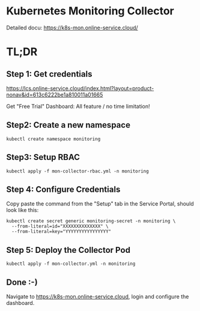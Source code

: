 # Kubernetes Monitoring Collector

Detailed docu: https://k8s-mon.online-service.cloud/

# TL;DR

## Step 1: Get credentials

https://lcs.online-service.cloud/index.html?layout=product-nonav&id=613c6222be1a810011a01665

Get "Free Trial" Dashboard: All feature / no time limitation!

## Step2: Create a new namespace

    kubectl create namespace monitoring 

## Step3: Setup RBAC 

    kubectl apply -f mon-collector-rbac.yml -n monitoring 

## Step 4: Configure Credentials

Copy paste the command from the "Setup" tab in the Service Portal, 
should look like this:

    kubectl create secret generic monitoring-secret -n monitoring \
      --from-literal=id="XXXXXXXXXXXXXX" \
      --from-literal=key="YYYYYYYYYYYYYYYY" 

## Step 5: Deploy the Collector Pod

    kubectl apply -f mon-collector.yml -n monitoring 

## Done :-)

Navigate to https://k8s-mon.online-service.cloud, 
login and configure the dashboard.
